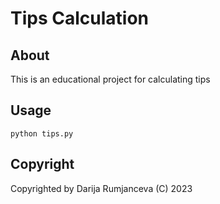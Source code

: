 # Tips Calculation

## About

This is an educational project for calculating tips


## Usage
```
python tips.py
```

## Copyright
Copyrighted by Darija Rumjanceva (C) 2023
